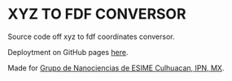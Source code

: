 # XYZ TO FDF CONVERSOR

Source code off xyz to fdf coordinates conversor.

Deploytment on GitHub pages [here](https://aleycolen98.github.io/XYZ-FDF/).

Made for [Grupo de Nanociencias de ESIME Culhuacan, IPN, MX](https://www.facebook.com/GINESIMECUL).

